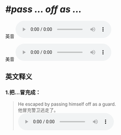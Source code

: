 # ***\#pass ... off as ...*** 
英音
<audio src="./media/pass...off as...1.aac" controls="controls"></audio>

美音
<audio src="./media/pass...off as...2.aac" controls="controls"></audio>



  

英文释义
---
### 1.**把…冒充成：**  

 > He escaped by passing himself off as a guard.   
 > 他冒充警卫逃走了。    
<audio src="./media/pass-14.aac" controls="controls"></audio>


